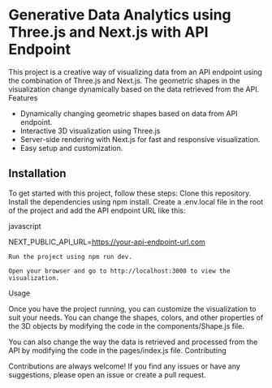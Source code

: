 # Generative Data Analytics using Three.js and Next.js with API Endpoint

This project is a creative way of visualizing data from an API endpoint using the combination of Three.js and Next.js. The geometric shapes in the visualization change dynamically based on the data retrieved from the API.
Features

- Dynamically changing geometric shapes based on data from API endpoint.
- Interactive 3D visualization using Three.js
- Server-side rendering with Next.js for fast and responsive visualization.
- Easy setup and customization.

## Installation

To get started with this project, follow these steps:
Clone this repository.
Install the dependencies using npm install.
Create a .env.local file in the root of the project and add the API endpoint URL like this:

javascript

NEXT_PUBLIC_API_URL=https://your-api-endpoint-url.com

    Run the project using npm run dev.

    Open your browser and go to http://localhost:3000 to view the visualization.

Usage

Once you have the project running, you can customize the visualization to suit your needs. You can change the shapes, colors, and other properties of the 3D objects by modifying the code in the components/Shape.js file.

You can also change the way the data is retrieved and processed from the API by modifying the code in the pages/index.js file.
Contributing

Contributions are always welcome! If you find any issues or have any suggestions, please open an issue or create a pull request.
